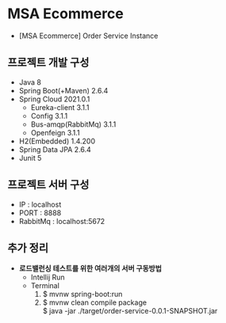 # MSA Ecommerce
- [MSA Ecommerce] Order Service Instance

## 프로젝트 개발 구성
- Java 8
- Spring Boot(+Maven) 2.6.4
- Spring Cloud 2021.0.1
  - Eureka-client 3.1.1
  - Config 3.1.1
  - Bus-amqp(RabbitMq) 3.1.1
  - Openfeign 3.1.1 
- H2(Embedded) 1.4.200
- Spring Data JPA 2.6.4
- Junit 5

## 프로젝트 서버 구성
- IP : localhost
- PORT : 8888
- RabbitMq : localhost:5672

## 추가 정리
- **로드밸런싱 테스트를 위한 여러개의 서버 구동방법**
  - Intellij Run
  - Terminal
    1. $ mvnw spring-boot:run
    2. $ mvnw clean compile package  
       $ java -jar ./target/order-service-0.0.1-SNAPSHOT.jar
